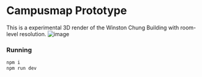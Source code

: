 # Campusmap Prototype

This is a experimental 3D render of the Winston Chung Building with room-level resolution.
![image](https://github.com/NovaSagittarii/campusmap/assets/30457912/68b8bba8-308c-4d4d-8247-a1690a91c177)

### Running
```sh
npm i
npm run dev
```
